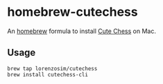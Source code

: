 # homebrew-cutechess
An [homebrew](http://brew.sh/) formula to install [Cute Chess](https://cutechess.com/) on Mac.

## Usage

    brew tap lorenzosim/cutechess
    brew install cutechess-cli
